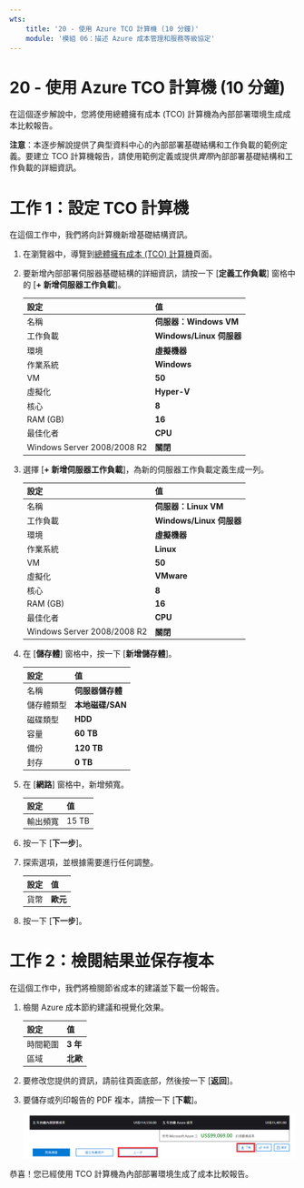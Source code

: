 ```yaml
---
wts:
    title: '20 - 使用 Azure TCO 計算機 (10 分鐘)'
    module: '模組 06：描述 Azure 成本管理和服務等級協定'
---
```

# 20 - 使用 Azure TCO 計算機 (10 分鐘)


在這個逐步解說中，您將使用總體擁有成本 (TCO) 計算機為內部部署環境生成成本比較報告。

**注意**：本逐步解說提供了典型資料中心的內部部署基礎結構和工作負載的範例定義。要建立 TCO 計算機報告，請使用範例定義或提供*實際*內部部署基礎結構和工作負載的詳細資訊。

# 工作 1：設定 TCO 計算機

在這個工作中，我們將向計算機新增基礎結構資訊。 

1. 在瀏覽器中，導覽到[總體擁有成本 (TCO) 計算機](https://azure.microsoft.com/zh-tw/pricing/tco/calculator/)頁面。

2. 要新增內部部署伺服器基礎結構的詳細資訊，請按一下 [**定義工作負載**] 窗格中的 [**+ 新增伺服器工作負載**]。

    | 設定 | 值 |
    | -- | -- |
    | 名稱 | **伺服器：Windows VM** |
    | 工作負載 | **Windows/Linux 伺服器** |
    | 環境 | **虛擬機器** |
    | 作業系統 | **Windows** |  
    | VM | **50** |
    | 虛擬化 | **Hyper-V** |
    | 核心 | **8**|
    | RAM (GB) | **16** |
    | 最佳化者 | **CPU** |
    | Windows Server 2008/2008 R2 | **關閉** |

3. 選擇 [**+ 新增伺服器工作負載**]，為新的伺服器工作負載定義生成一列。 

    | 設定 | 值 |
    | -- | -- |
    | 名稱 | **伺服器：Linux VM** |
    | 工作負載 | **Windows/Linux 伺服器** |
    | 環境 | **虛擬機器** |
    | 作業系統 | **Linux** |  
    | VM | **50** |
    | 虛擬化 | **VMware** |
    | 核心 | **8**|
    | RAM (GB) | **16** |
    | 最佳化者 | **CPU** |
    | Windows Server 2008/2008 R2 | **關閉** |

4. 在 [**儲存體**] 窗格中，按一下 [**新增儲存體**]。

    | 設定 | 值 |
    | -- | -- |
    | 名稱 | **伺服器儲存體** |
    | 儲存體類型 | **本地磁碟/SAN** |
    | 磁碟類型 | **HDD** |
    | 容量 | **60 TB** |  
    | 備份 | **120 TB** |
    | 封存 | **0 TB** |

5. 在 [**網路**] 窗格中，新增頻寬。 

    | 設定 | 值 |
    | -- | -- |
    | 輸出頻寬 | 15 TB|

6. 按一下 [**下一步**]。

7. 探索選項，並根據需要進行任何調整。 

    | 設定 | 值 |
    | -- | -- |
    | 貨幣 | **歐元** |

8. 按一下 [**下一步**]。

# 工作 2：檢閱結果並保存複本

在這個工作中，我們將檢閱節省成本的建議並下載一份報告。 

1. 檢閱 Azure 成本節約建議和視覺化效果。

    | 設定 | 值 |
    | -- | -- |
    | 時間範圍| **3 年** |
    | 區域 | **北歐** |

2. 要修改您提供的資訊，請前往頁面底部，然後按一下 [**返回**]。 

3. 要儲存或列印報告的 PDF 複本，請按一下 [**下載**]。

    ![Azure 中 TCO 計算機的報告窗格的螢幕擷取畫面。醒目提示並完成的輸入欄位表示如何將 TCO 計算機時間範圍設定為三年，以及如何將區域設定為北歐。一個圖表，對比了內部部署基礎結構和工作負載的成本與使用 Azure 降低的成本。](../images/2001.png)

恭喜！您已經使用 TCO 計算機為內部部署環境生成了成本比較報告。

